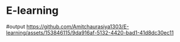 # E-learning

#output
https://github.com/Amitchaurasiya1303/E-learning/assets/153846115/9da916af-5132-4420-bad1-41d8dc30ec11
